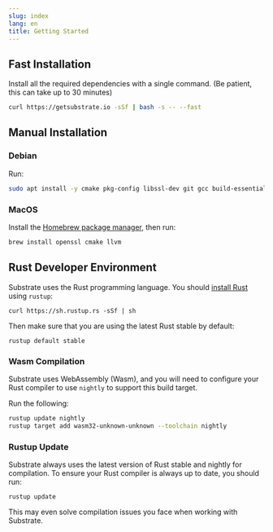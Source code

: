 ```yaml
---
slug: index
lang: en
title: Getting Started
---
```


## Fast Installation

Install all the required dependencies with a single command. (Be patient, this can take up to 30 minutes)

```bash
curl https://getsubstrate.io -sSf | bash -s -- --fast
```

## Manual Installation

### Debian

Run:

```bash
sudo apt install -y cmake pkg-config libssl-dev git gcc build-essential clang libclang-dev
```

### MacOS

Install the [Homebrew package manager](https://brew.sh/), then run:

```bash
brew install openssl cmake llvm
```

## Rust Developer Environment

Substrate uses the Rust programming language. You should [install Rust](https://www.rust-lang.org/tools/install) using `rustup`:

```
curl https://sh.rustup.rs -sSf | sh
```

Then make sure that you are using the latest Rust stable by default:

```
rustup default stable
```

### Wasm Compilation

Substrate uses WebAssembly (Wasm), and you will need to configure your Rust compiler to use `nightly` to support this build target.

Run the following:

```bash
rustup update nightly
rustup target add wasm32-unknown-unknown --toolchain nightly
```

### Rustup Update

Substrate always uses the latest version of Rust stable and nightly for compilation. To ensure your Rust compiler is always up to date, you should run:

```
rustup update
```

This may even solve compilation issues you face when working with Substrate.